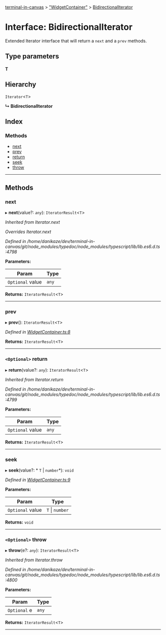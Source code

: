 [terminal-in-canvas](../README.md) > ["WidgetContainer"](../modules/_widgetcontainer_.md) > [BidirectionalIterator](../interfaces/_widgetcontainer_.bidirectionaliterator.md)

# Interface: BidirectionalIterator

Extended Iterator interface that will return a `next` and a `prev` methods.

## Type parameters
#### T 
## Hierarchy

 `Iterator`<`T`>

**↳ BidirectionalIterator**

## Index

### Methods

* [next](_widgetcontainer_.bidirectionaliterator.md#next)
* [prev](_widgetcontainer_.bidirectionaliterator.md#prev)
* [return](_widgetcontainer_.bidirectionaliterator.md#return)
* [seek](_widgetcontainer_.bidirectionaliterator.md#seek)
* [throw](_widgetcontainer_.bidirectionaliterator.md#throw)

---

## Methods

<a id="next"></a>

###  next

▸ **next**(value?: *`any`*): `IteratorResult`<`T`>

*Inherited from Iterator.next*

*Overrides Iterator.next*

*Defined in /home/danikaze/dev/terminal-in-canvas/git/node_modules/typedoc/node_modules/typescript/lib/lib.es6.d.ts:4798*

**Parameters:**

| Param | Type |
| ------ | ------ |
| `Optional` value | `any` |

**Returns:** `IteratorResult`<`T`>

___
<a id="prev"></a>

###  prev

▸ **prev**(): `IteratorResult`<`T`>

*Defined in [WidgetContainer.ts:8](https://github.com/danikaze/terminal-in-canvas/blob/13134dd/src/WidgetContainer.ts#L8)*

**Returns:** `IteratorResult`<`T`>

___
<a id="return"></a>

### `<Optional>` return

▸ **return**(value?: *`any`*): `IteratorResult`<`T`>

*Inherited from Iterator.return*

*Defined in /home/danikaze/dev/terminal-in-canvas/git/node_modules/typedoc/node_modules/typescript/lib/lib.es6.d.ts:4799*

**Parameters:**

| Param | Type |
| ------ | ------ |
| `Optional` value | `any` |

**Returns:** `IteratorResult`<`T`>

___
<a id="seek"></a>

###  seek

▸ **seek**(value?: * `T` &#124; `number`*): `void`

*Defined in [WidgetContainer.ts:9](https://github.com/danikaze/terminal-in-canvas/blob/13134dd/src/WidgetContainer.ts#L9)*

**Parameters:**

| Param | Type |
| ------ | ------ |
| `Optional` value |  `T` &#124; `number`|

**Returns:** `void`

___
<a id="throw"></a>

### `<Optional>` throw

▸ **throw**(e?: *`any`*): `IteratorResult`<`T`>

*Inherited from Iterator.throw*

*Defined in /home/danikaze/dev/terminal-in-canvas/git/node_modules/typedoc/node_modules/typescript/lib/lib.es6.d.ts:4800*

**Parameters:**

| Param | Type |
| ------ | ------ |
| `Optional` e | `any` |

**Returns:** `IteratorResult`<`T`>

___

